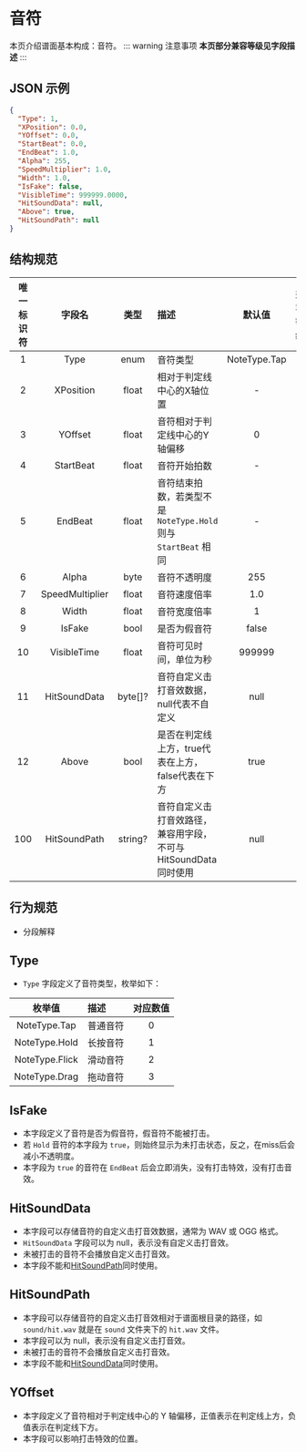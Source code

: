 ﻿# 音符

本页介绍谱面基本构成：音符。
::: warning 注意事项
**本页部分兼容等级见字段描述**
:::

## JSON 示例

```json
{
  "Type": 1,
  "XPosition": 0.0,
  "YOffset": 0.0,
  "StartBeat": 0.0,
  "EndBeat": 1.0,
  "Alpha": 255,
  "SpeedMultiplier": 1.0,
  "Width": 1.0,
  "IsFake": false,
  "VisibleTime": 999999.0000,
  "HitSoundData": null,
  "Above": true,
  "HitSoundPath": null
}
```

## 结构规范

| 唯一标识符 |       字段名       |   类型    | 描述                                             |     默认值      | 兼容等级 | 加入版本 |
|:-----:|:---------------:|:-------:|:-----------------------------------------------|:------------:|:----:|:----:|
|   1   |      Type       |  enum   | 音符类型                                           | NoteType.Tap |  0   |  1   |
|   2   |    XPosition    |  float  | 相对于判定线中心的X轴位置                                  |      -       |  0   |  1   |
|   3   |     YOffset     |  float  | 音符相对于判定线中心的Y轴偏移                                |      0       |  2   |  1   |
|   4   |    StartBeat    |  float  | 音符开始拍数                                         |      -       |  0   |  1   |
|   5   |     EndBeat     |  float  | 音符结束拍数，若类型不是 `NoteType.Hold` 则与 `StartBeat` 相同 |      -       |  0   |  1   |
|   6   |      Alpha      |  byte   | 音符不透明度                                         |     255      |  2   |  1   |
|   7   | SpeedMultiplier |  float  | 音符速度倍率                                         |     1.0      |  2   |  1   |
|   8   |      Width      |  float  | 音符宽度倍率                                         |      1       |  2   |  1   |
|   9   |     IsFake      |  bool   | 是否为假音符                                         |    false     |  1   |  1   |
|  10   |   VisibleTime   |  float  | 音符可见时间，单位为秒                                    |    999999    |  2   |  1   |
|  11   |  HitSoundData   | byte[]? | 音符自定义击打音效数据，null代表不自定义                         |     null     |  3   |  1   |
|  12   |      Above      |  bool   | 是否在判定线上方，true代表在上方，false代表在下方                  |     true     |  0   |  1   |
|  100  |  HitSoundPath   | string? | 音符自定义击打音效路径，兼容用字段，不可与HitSoundData同时使用          |     null     |  3   |  1   |

## 行为规范

- 分段解释

## Type

- `Type` 字段定义了音符类型，枚举如下：

|      枚举值       | 描述   | 对应数值 |
|:--------------:|:-----|:----:|
|  NoteType.Tap  | 普通音符 |  0   |
| NoteType.Hold  | 长按音符 |  1   |
| NoteType.Flick | 滑动音符 |  2   |
| NoteType.Drag  | 拖动音符 |  3   |

## IsFake

- 本字段定义了音符是否为假音符，假音符不能被打击。
- 若 `Hold` 音符的本字段为 `true`，则始终显示为未打击状态，反之，在miss后会减小不透明度。
- 本字段为 `true` 的音符在 `EndBeat` 后会立即消失，没有打击特效，没有打击音效。

## HitSoundData

- 本字段可以存储音符的自定义击打音效数据，通常为 WAV 或 OGG 格式。
- `HitSoundData` 字段可以为 null，表示没有自定义击打音效。
- 未被打击的音符不会播放自定义击打音效。
- 本字段不能和[HitSoundPath](#hitsoundpath)同时使用。

## HitSoundPath

- 本字段可以存储音符的自定义击打音效相对于谱面根目录的路径，如 `sound/hit.wav` 就是在 `sound` 文件夹下的 `hit.wav` 文件。
- 本字段可以为 null，表示没有自定义击打音效。
- 未被打击的音符不会播放自定义击打音效。
- 本字段不能和[HitSoundData](#hitsounddata)同时使用。

## YOffset

- 本字段定义了音符相对于判定线中心的 Y 轴偏移，正值表示在判定线上方，负值表示在判定线下方。
- 本字段可以影响打击特效的位置。